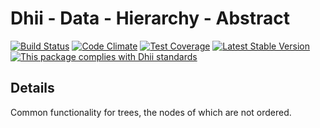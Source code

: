 # Dhii - Data - Hierarchy - Abstract

[![Build Status](https://travis-ci.org/Dhii/data-hierarchy-abstract.svg?branch=develop)](https://travis-ci.org/Dhii/data-hierarchy-abstract)
[![Code Climate](https://codeclimate.com/github/Dhii/data-hierarchy-abstract/badges/gpa.svg)](https://codeclimate.com/github/Dhii/data-hierarchy-abstract)
[![Test Coverage](https://codeclimate.com/github/Dhii/data-hierarchy-abstract/badges/coverage.svg)](https://codeclimate.com/github/Dhii/data-hierarchy-abstract/coverage)
[![Latest Stable Version](https://poser.pugx.org/Dhii/data-hierarchy-abstract/version)](https://packagist.org/packages/Dhii/data-hierarchy-abstract)
[![This package complies with Dhii standards](https://img.shields.io/badge/Dhii-Compliant-green.svg?style=flat-square)][Dhii]

## Details
Common functionality for trees, the nodes of which are not ordered.

[Dhii]: https://github.com/Dhii/dhii
